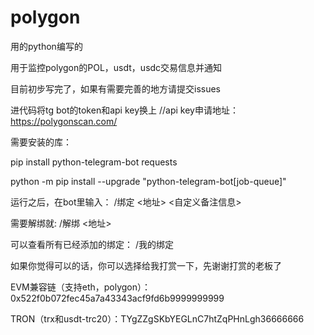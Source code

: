 # polygon

用的python编写的

用于监控polygon的POL，usdt，usdc交易信息并通知

目前初步写完了，如果有需要完善的地方请提交issues

进代码将tg bot的token和api key换上  //api key申请地址：https://polygonscan.com/

需要安装的库：

pip install python-telegram-bot requests

python -m pip install --upgrade "python-telegram-bot[job-queue]"

运行之后，在bot里输入： /绑定 <地址> <自定义备注信息>  

需要解绑就: /解绑 <地址>

可以查看所有已经添加的绑定： /我的绑定




如果你觉得可以的话，你可以选择给我打赏一下，先谢谢打赏的老板了

EVM兼容链（支持eth，polygon）： 0x522f0b072fec45a7a43343acf9fd6b9999999999

TRON（trx和usdt-trc20）：TYgZZgSKbYEGLnC7htZqPHnLgh36666666
